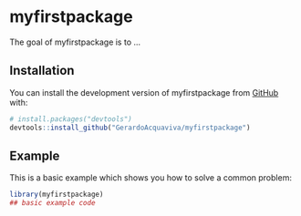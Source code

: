 
# myfirstpackage

<!-- badges: start -->
<!-- badges: end -->

The goal of myfirstpackage is to ...

## Installation

You can install the development version of myfirstpackage from [GitHub](https://github.com/) with:

``` r
# install.packages("devtools")
devtools::install_github("GerardoAcquaviva/myfirstpackage")
```

## Example

This is a basic example which shows you how to solve a common problem:

``` r
library(myfirstpackage)
## basic example code
```

